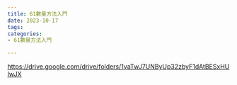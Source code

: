 ```yaml
---
title: 61數量方法入門
date: 2023-10-17
tags: 
categories:
- 61數量方法入門

---
```

https://drive.google.com/drive/folders/1yaTwJ7UNByUp32zbyF1dAtBESxHUIwJX
